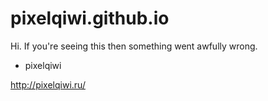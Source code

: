 # pixelqiwi.github.io

Hi. If you're seeing this then something went awfully wrong.
- pixelqiwi

http://pixelqiwi.ru/